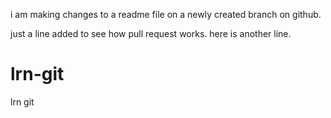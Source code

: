 i am making changes to a readme file on a newly created branch on github.

just a line added to see how pull request works.
here is another line.

# lrn-git
lrn git
